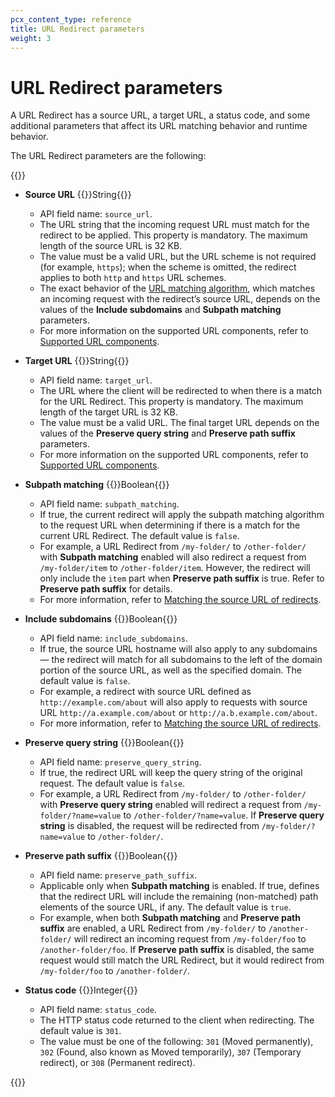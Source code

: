 ```yaml
---
pcx_content_type: reference
title: URL Redirect parameters
weight: 3
---
```


# URL Redirect parameters

A URL Redirect has a source URL, a target URL, a status code, and some additional parameters that affect its URL matching behavior and runtime behavior.

The URL Redirect parameters are the following:

{{<definitions>}}

- **Source URL** {{<type>}}String{{</type>}}

    - API field name: `source_url`.
    - The URL string that the incoming request URL must match for the redirect to be applied. This property is mandatory. The maximum length of the source URL is 32 KB.
    - The value must be a valid URL, but the URL scheme is not required (for example, `https`); when the scheme is omitted, the redirect applies to both `http` and `https` URL schemes.
    - The exact behavior of the [URL matching algorithm](/rules/bulk-redirects/how-it-works/#url-matching-algorithm), which matches an incoming request with the redirect’s source URL, depends on the values of the **Include subdomains** and **Subpath matching** parameters.
    - For more information on the supported URL components, refer to [Supported URL components](/rules/bulk-redirects/reference/url-components/).

- **Target URL** {{<type>}}String{{</type>}}

    - API field name: `target_url`.
    - The URL where the client will be redirected to when there is a match for the URL Redirect. This property is mandatory. The maximum length of the target URL is 32 KB.
    - The value must be a valid URL. The final target URL depends on the values of the **Preserve query string** and **Preserve path suffix** parameters.
    - For more information on the supported URL components, refer to [Supported URL components](/rules/bulk-redirects/reference/url-components/).

- **Subpath matching** {{<type>}}Boolean{{</type>}}

    - API field name: `subpath_matching`.
    - If true, the current redirect will apply the subpath matching algorithm to the request URL when determining if there is a match for the current URL Redirect. The default value is `false`.
    - For example, a URL Redirect from `/my-folder/` to `/other-folder/` with **Subpath matching** enabled will also redirect a request from `/my-folder/item` to `/other-folder/item`. However, the redirect will only include the `item` part when **Preserve path suffix** is true. Refer to **Preserve path suffix** for details.
    - For more information, refer to [Matching the source URL of redirects](/rules/bulk-redirects/how-it-works/#matching-the-source-url-of-redirects).

- **Include subdomains** {{<type>}}Boolean{{</type>}}

    - API field name: `include_subdomains`.
    - If true, the source URL hostname will also apply to any subdomains — the redirect will match for all subdomains to the left of the domain portion of the source URL, as well as the specified domain. The default value is `false`.
    - For example, a redirect with source URL defined as `http://example.com/about` will also apply to requests with source URL `http://a.example.com/about` or `http://a.b.example.com/about`.
    - For more information, refer to [Matching the source URL of redirects](/rules/bulk-redirects/how-it-works/#matching-the-source-url-of-redirects).

- **Preserve query string** {{<type>}}Boolean{{</type>}}

    - API field name: `preserve_query_string`.
    - If true, the redirect URL will keep the query string of the original request. The default value is `false`.
    - For example, a URL Redirect from `/my-folder/` to `/other-folder/` with **Preserve query string** enabled will redirect a request from `/my-folder/?name=value` to `/other-folder/?name=value`. If **Preserve query string** is disabled, the request will be redirected from `/my-folder/?name=value` to `/other-folder/`.

- **Preserve path suffix** {{<type>}}Boolean{{</type>}}

    - API field name: `preserve_path_suffix`.
    - Applicable only when **Subpath matching** is enabled. If true, defines that the redirect URL will include the remaining (non-matched) path elements of the source URL, if any. The default value is `true`.
    - For example, when both **Subpath matching** and **Preserve path suffix** are enabled, a URL Redirect from `/my-folder/` to `/another-folder/` will redirect an incoming request from `/my-folder/foo` to `/another-folder/foo`. If **Preserve path suffix** is disabled, the same request would still match the URL Redirect, but it would redirect from `/my-folder/foo` to `/another-folder/`.

- **Status code** {{<type>}}Integer{{</type>}}

    - API field name: `status_code`.
    - The HTTP status code returned to the client when redirecting. The default value is `301`.
    - The value must be one of the following: `301` (Moved permanently), `302` (Found, also known as Moved temporarily), `307` (Temporary redirect), or `308` (Permanent redirect).

{{</definitions>}}
